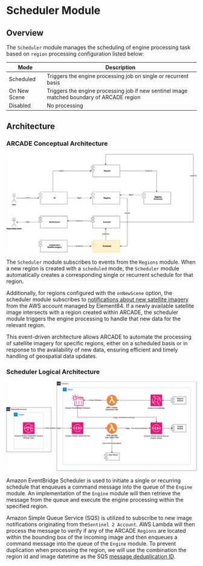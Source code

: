 # Scheduler Module

## Overview

The `Scheduler` module manages the scheduling of engine processing task based on `region` processing configuration listed below:

| Mode         | Description                                                                                |
|--------------|--------------------------------------------------------------------------------------------|
| Scheduled    | Triggers the engine processing job on single or recurrent basis                            |
| On New Scene | Triggers the engine processing job if new sentinel image matched boundary of ARCADE region |
| Disabled     | No processing                                                                              |

## Architecture

### ARCADE Conceptual Architecture

![conceptual](docs/images/ARCADE%20HLA-scheduler-conceptual.png)

The `Scheduler` module subscribes to events from the `Regions` module. When a new region is created with a `scheduled` mode, the `Scheduler` module automatically creates a corresponding single or recurrent schedule for that region.

Additionally, for regions configured with the `onNewScene` option, the scheduler module subscribes to [notifications about new satellite imagery](https://registry.opendata.aws/sentinel-2-l2a-cogs/) from the AWS account managed by Element84. If a newly available satellite image intersects with a region created within ARCADE, the scheduler module triggers the engine processing to handle that new data for the relevant region.

This event-driven architecture allows ARCADE to automate the processing of satellite imagery for specific regions, either on a scheduled basis or in response to the availability of new data, ensuring efficient and timely handling of geospatial data updates.

### Scheduler Logical Architecture

![logical](docs/images/ARCADE%20HLA-scheduler.png)

Amazon EventBridge Scheduler is used to initiate a single or recurring schedule that enqueues a command message into the queue of the `Engine` module. An implementation of the `Engine` module will then retrieve the message from the queue and execute the engine processing within the specified region.

Amazon Simple Queue Service (SQS) is utilized to subscribe to new image notifications originating from the`Sentinel 2 Account`. AWS Lambda will then process the message to verify if any of the ARCADE `Regions` are located within the bounding box of the incoming image and then enqueues a command message into the queue of the `Engine` module. To prevent duplication when processing the region, we will use the combination the region id and image datetime as the SQS [message deduplication ID](https://docs.aws.amazon.com/AWSSimpleQueueService/latest/SQSDeveloperGuide/using-messagededuplicationid-property.html).
